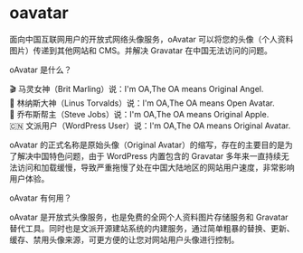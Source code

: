 # oavatar
面向中国互联网用户的开放式网络头像服务，oAvatar 可以将您的头像（个人资料图片）传递到其他网站和 CMS。并解决 Gravatar 在中国无法访问的问题。

oAvatar 是什么？ 

🎬 马灵女神（Brit Marling）说：I'm OA,The OA means Original Angel.<br/>
🐧 林纳斯大神（Linus Torvalds）说：I'm OA,The OA means Open Avatar.<br/>
🍎 乔布斯帮主（Steve Jobs）说：I'm OA,The OA means Original Apple.<br/>
🇨🇳 文派用户（WordPress User）说：I'm OA,The OA means Original Avatar.<br/>

oAvatar 的正式名称是原始头像（Original Avatar）的缩写，存在的主要目的是为了解决中国特色问题，由于 WordPress 内置包含的 Gravatar 多年来一直持续无法访问和加载缓慢，导致严重拖慢了处在中国大陆地区的网站用户速度，非常影响用户体验。

oAvatar 有何用？ 

oAvatar 是开放式头像服务，也是免费的全网个人资料图片存储服务和 Gravatar 替代工具。同时也是文派开源建站系统的内建服务，通过简单粗暴的替换、更新、缓存、禁用头像来源，可更方便的让您对网站用户头像进行控制。
